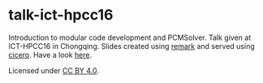 # talk-ict-hpcc16
Introduction to modular code development and PCMSolver. Talk given at ICT-HPCC16 in Chongqing.
Slides created using [remark] and served using [cicero]. Have a look [here].

Licensed under [CC BY 4.0].

[remark]: https://github.com/gnab/remark
[cicero]: https://github.com/bast/cicero
[here]:  http://cicero.xyz/v2/remark/github/robertodr/talk-ict-hpcc16/master/talk.mkd/#1
[CC BY 4.0]: https://creativecommons.org/licenses/by/4.0/
